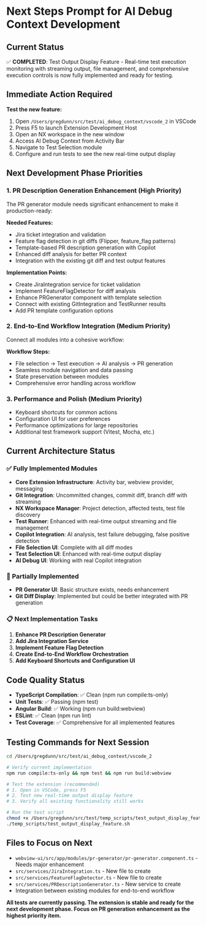 # Next Steps Prompt for AI Debug Context Development

## Current Status
✅ **COMPLETED**: Test Output Display Feature - Real-time test execution monitoring with streaming output, file management, and comprehensive execution controls is now fully implemented and ready for testing.

## Immediate Action Required
**Test the new feature:**
1. Open `/Users/gregdunn/src/test/ai_debug_context/vscode_2` in VSCode
2. Press F5 to launch Extension Development Host
3. Open an NX workspace in the new window
4. Access AI Debug Context from Activity Bar
5. Navigate to Test Selection module
6. Configure and run tests to see the new real-time output display

## Next Development Phase Priorities

### 1. **PR Description Generation Enhancement** (High Priority)
The PR generator module needs significant enhancement to make it production-ready:

**Needed Features:**
- Jira ticket integration and validation
- Feature flag detection in git diffs (Flipper, feature_flag patterns)
- Template-based PR description generation with Copilot
- Enhanced diff analysis for better PR context
- Integration with the existing git diff and test output features

**Implementation Points:**
- Create JiraIntegration service for ticket validation
- Implement FeatureFlagDetector for diff analysis
- Enhance PRGenerator component with template selection
- Connect with existing GitIntegration and TestRunner results
- Add PR template configuration options

### 2. **End-to-End Workflow Integration** (Medium Priority)
Connect all modules into a cohesive workflow:

**Workflow Steps:**
- File selection → Test execution → AI analysis → PR generation
- Seamless module navigation and data passing
- State preservation between modules
- Comprehensive error handling across workflow

### 3. **Performance and Polish** (Medium Priority)
- Keyboard shortcuts for common actions
- Configuration UI for user preferences
- Performance optimizations for large repositories
- Additional test framework support (Vitest, Mocha, etc.)

## Current Architecture Status

### ✅ Fully Implemented Modules
- **Core Extension Infrastructure**: Activity bar, webview provider, messaging
- **Git Integration**: Uncommitted changes, commit diff, branch diff with streaming
- **NX Workspace Manager**: Project detection, affected tests, test file discovery
- **Test Runner**: Enhanced with real-time output streaming and file management
- **Copilot Integration**: AI analysis, test failure debugging, false positive detection
- **File Selection UI**: Complete with all diff modes
- **Test Selection UI**: Enhanced with real-time output display
- **AI Debug UI**: Working with real Copilot integration

### 🚧 Partially Implemented
- **PR Generator UI**: Basic structure exists, needs enhancement
- **Git Diff Display**: Implemented but could be better integrated with PR generation

### 📋 Next Implementation Tasks
1. **Enhance PR Description Generator**
2. **Add Jira Integration Service**
3. **Implement Feature Flag Detection**
4. **Create End-to-End Workflow Orchestration**
5. **Add Keyboard Shortcuts and Configuration UI**

## Code Quality Status
- **TypeScript Compilation**: ✅ Clean (npm run compile:ts-only)
- **Unit Tests**: ✅ Passing (npm test)
- **Angular Build**: ✅ Working (npm run build:webview)
- **ESLint**: ✅ Clean (npm run lint)
- **Test Coverage**: ✅ Comprehensive for all implemented features

## Testing Commands for Next Session
```bash
cd /Users/gregdunn/src/test/ai_debug_context/vscode_2

# Verify current implementation
npm run compile:ts-only && npm test && npm run build:webview

# Test the extension (recommended)
# 1. Open in VSCode, press F5
# 2. Test new real-time output display feature
# 3. Verify all existing functionality still works

# Run the test script
chmod +x /Users/gregdunn/src/test/temp_scripts/test_output_display_feature.sh
./temp_scripts/test_output_display_feature.sh
```

## Files to Focus on Next
- `webview-ui/src/app/modules/pr-generator/pr-generator.component.ts` - Needs major enhancement
- `src/services/JiraIntegration.ts` - New file to create
- `src/services/FeatureFlagDetector.ts` - New file to create
- `src/services/PRDescriptionGenerator.ts` - New service to create
- Integration between existing modules for end-to-end workflow

**All tests are currently passing. The extension is stable and ready for the next development phase. Focus on PR generation enhancement as the highest priority item.**
